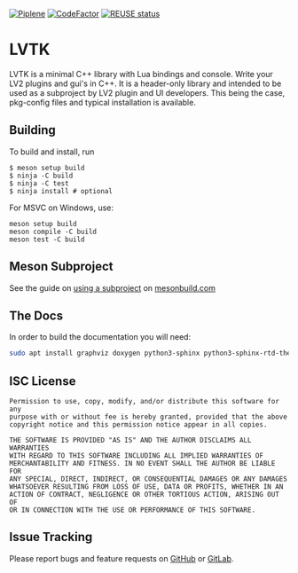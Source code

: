 [![Piplene](https://gitlab.com/lvtk/lvtk/badges/main/pipeline.svg)](https://gitlab.com/lvtk/lvtk/-/pipelines)
[![CodeFactor](https://www.codefactor.io/repository/github/lvtk/lvtk/badge)](https://www.codefactor.io/repository/github/lvtk/lvtk)
[![REUSE status](https://api.reuse.software/badge/gitlab.com/lvtk/lvtk)](https://api.reuse.software/info/gitlab.com/lvtk/lvtk)

# LVTK

LVTK is a minimal C++ library with Lua bindings and console. Write your LV2 plugins and gui's in C++. It is a header-only library and intended to be used as a subproject by LV2 plugin and UI developers.  This being the case, pkg-config files and typical installation is available.

## Building

To build and install, run
```
$ meson setup build
$ ninja -C build
$ ninja -C test
$ ninja install # optional
```

For MSVC on Windows, use:
```
meson setup build
meson compile -C build
meson test -C build
```

## Meson Subproject
See the guide on [using a subproject](https://mesonbuild.com/Subprojects.html#using-a-subproject) on [mesonbuild.com](https://mesonbuild.com)

## The Docs
In order to build the documentation you will need:
```bash
sudo apt install graphviz doxygen python3-sphinx python3-sphinx-rtd-theme
```

## ISC License

```
Permission to use, copy, modify, and/or distribute this software for any
purpose with or without fee is hereby granted, provided that the above
copyright notice and this permission notice appear in all copies.

THE SOFTWARE IS PROVIDED "AS IS" AND THE AUTHOR DISCLAIMS ALL WARRANTIES
WITH REGARD TO THIS SOFTWARE INCLUDING ALL IMPLIED WARRANTIES OF
MERCHANTABILITY AND FITNESS. IN NO EVENT SHALL THE AUTHOR BE LIABLE FOR
ANY SPECIAL, DIRECT, INDIRECT, OR CONSEQUENTIAL DAMAGES OR ANY DAMAGES
WHATSOEVER RESULTING FROM LOSS OF USE, DATA OR PROFITS, WHETHER IN AN
ACTION OF CONTRACT, NEGLIGENCE OR OTHER TORTIOUS ACTION, ARISING OUT OF
OR IN CONNECTION WITH THE USE OR PERFORMANCE OF THIS SOFTWARE.
```

## Issue Tracking

Please report bugs and feature requests on [GitHub](https://github.com/lvtk/lvtk/issues) or [GitLab](https://gitlab.com/lvtk/lvtk/-/issues).
